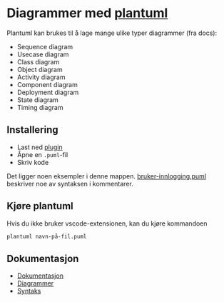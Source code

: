 # Diagrammer med [plantuml](https://plantuml.com/)

Plantuml kan brukes til å lage mange ulike typer diagrammer (fra docs):

- Sequence diagram
- Usecase diagram
- Class diagram
- Object diagram
- Activity diagram
- Component diagram
- Deployment diagram
- State diagram
- Timing diagram

## Installering

- Last ned [plugin](https://marketplace.visualstudio.com/items?itemName=jebbs.plantuml)
- Åpne en `.puml`-fil
- Skriv kode

Det ligger noen eksempler i denne mappen. [bruker-innlogging.puml](./bruker-innlogging.puml) beskriver noe av syntaksen i kommentarer.

## Kjøre plantuml

Hvis du ikke bruker vscode-extensionen, kan du kjøre kommandoen

```sh
plantuml navn-på-fil.puml
```

## Dokumentasjon

- [Dokumentasjon](https://plantuml.com/)
- [Diagrammer](https://plantuml.com/activity-diagram-beta)
- [Syntaks](https://plantuml.com/commons)
